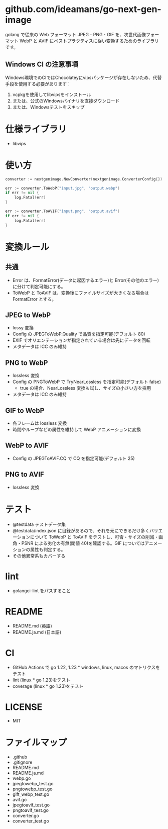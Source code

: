 # github.com/ideamans/go-next-gen-image

golang で従来の Web フォーマット JPEG・PNG・GIF を、次世代画像フォーマット WebP と AVIF にベストプラクティスに従い変換するためのライブラリです。

## Windows CI の注意事項

Windows環境でのCIではChocolateyにvipsパッケージが存在しないため、代替手段を使用する必要があります：
1. vcpkgを使用してlibvipsをインストール
2. または、公式のWindowsバイナリを直接ダウンロード
3. または、Windowsテストをスキップ

# 仕様ライブラリ

- libvips

# 使い方

```go
converter := nextgenimage.NewConverter(nextgenimage.ConverterConfig{})

err := converter.ToWebP("input.jpg", "output.webp")
if err != nil {
    log.Fatal(err)
}

err := converter.ToAVIF("input.png", "output.avif")
if err != nil {
    log.Fatal(err)
}
```

# 変換ルール

## 共通

- Error は、FormatError(データに起因するエラー)と Error(その他のエラー)に分けて判定可能にする。
- ToWebP と ToAVIF は、変換後にファイルサイズが大きくなる場合は FormatError とする。

## JPEG to WebP

- lossy 変換
- Config の JPEGToWebP.Quality で品質を指定可能(デフォルト 80)
- EXIF でオリエンテーションが指定されている場合は先にデータを回転
- メタデータは ICC のみ維持

## PNG to WebP

- lossless 変換
- Config の PNGToWebP で TryNearLossless を指定可能(デフォルト false)
  - true の場合、NearLossless 変換も試し、サイズの小さい方を採用
- メタデータは ICC のみ維持

## GIF to WebP

- 各フレームは lossless 変換
- 時間やループなどの属性を維持して WebP アニメーションに変換

## WebP to AVIF

- Config の JPEGToAVIF.CQ で CQ を指定可能(デフォルト 25)

## PNG to AVIF

- lossless 変換

# テスト

- @testdata テストデータ集
- @testdata/index.json に目録があるので、それを元にできるだけ多くバリエーションについて ToWebP と ToAVIF をテストし、可否・サイズの削減・画角・PSNR による劣化の有無(閾値 40)を確認する。GIF についてはアニメーションの属性も判定する。
- その他異常系もカバーする

# lint

- golangci-lint をパスすること

# README

- README.md (英語)
- README.ja.md (日本語)

# CI

- GitHub Actions で go 1.22, 1.23 \* windows, linux, macos のマトリクスをテスト
- lint (linux \* go 1.23)をテスト
- coverage (linux \* go 1.23)をテスト

# LICENSE

- MIT

# ファイルマップ

- .github
- .gitignore
- README.md
- README.ja.md
- webp.go
- jpegtowebp_test.go
- pngtowebp_test.go
- gift_webp_test.go
- avif.go
- jpegtoavif_test.go
- pngtoavif_test.go
- converter.go
- converter_test.go

